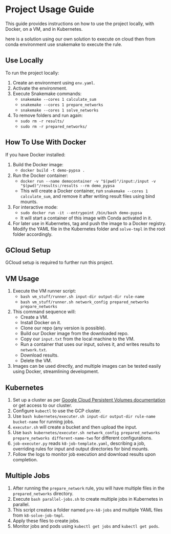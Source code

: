 # Project Usage Guide

This guide provides instructions on how to use the project locally, with Docker, on a VM, and in Kubernetes.

here is a solution using our own solution to execute on cloud then from conda environment use snakemake to execute the rule.

## Use Locally

To run the project locally:

1. Create an environment using `env.yaml`.
2. Activate the environment.
3. Execute Snakemake commands:
    - `snakemake --cores 1 calculate_sum`
    - `snakemake --cores 1 prepare_networks`
    - `snakemake --cores 1 solve_networks`
4. To remove folders and run again:
    - `sudo rm -r results/`
    - `sudo rm -r prepared_networks/`

## How To Use With Docker

If you have Docker installed:

1. Build the Docker image:
    - `docker build -t demo-pypsa .`
2. Run the Docker container:
    - `docker run --name democontainer -v "$(pwd)"/input:/input -v "$(pwd)"/results:/results --rm demo_pypsa`
    - This will create a Docker container, run `snakemake --cores 1 calculate_sum`, and remove it after writing result files using bind mounts.
3. For interactive mode:
    - `sudo docker run -it --entrypoint /bin/bash demo-pypsa`
    - It will start a container of this image with Conda activated in it.
4. For later use in Kubernetes, tag and push the image to a Docker registry. Modify the YAML file in the Kubernetes folder and `solve-tmpl` in the root folder accordingly.

## GCloud Setup

GCloud setup is required to further run this project.

## VM Usage

1. Execute the VM runner script:
    - `bash vm_stuff/runner.sh input-dir output-dir rule-name`
    - `bash vm_stuff/runner.sh network_config prepared_networks prepare_networks`
2. This command sequence will:
    - Create a VM.
    - Install Docker on it.
    - Clone our repo (any version is possible).
    - Build our Docker image from the downloaded repo.
    - Copy our `input.txt` from the local machine to the VM.
    - Run a container that uses our input, solves it, and writes results to `network.txt`.
    - Download results.
    - Delete the VM.
3. Images can be used directly, and multiple images can be tested easily using Docker, streamlining development.

## Kubernetes

1. Set up a cluster as per [Google Cloud Persistent Volumes documentation](https://cloud.google.com/kubernetes-engine/docs/how-to/persistent-volumes/cloud-storage-fuse-csi-driver) or get access to our cluster.
2. Configure `kubectl` to use the GCP cluster.
3. Use `bash kubernetes/executer.sh input-dir output-dir rule-name bucket-name` for running jobs.
4. `executor.sh` will create a bucket and then upload the input.
5. Use `bash kubernetes/executer.sh network_config prepared_networks prepare_networks different-name-two` for different configurations.
6. `job-executer.py` reads `k8-job-template.yaml`, describing a job, overriding rules for input and output directories for bind mounts.
7. Follow the logs to monitor job execution and download results upon completion.

## Multiple Jobs

1. After running the `prepare_network` rule, you will have multiple files in the `prepared_networks` directory.
2. Execute `bash parallel-jobs.sh` to create multiple jobs in Kubernetes in parallel.
3. This script creates a folder named `pre-k8-jobs` and multiple YAML files from `k8-solve-job-tmpl`.
4. Apply these files to create jobs.
5. Monitor jobs and pods using `kubectl get jobs` and `kubectl get pods`.
